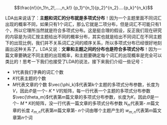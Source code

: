 $$\frac{n!}{n_1!n_2!,....,n_k!} {p_1}^{n_1}{p_2}^{n_2}....{p_k}^{n_k}$$

LDA出来说话了：**主题和词汇的分布就是多项式分布**！因为一个主题里面不同词汇出现的概率不同，如果只有1个词汇，那么它就是二项分布，但是词汇不可能只有1个，所以它理所当然就是符合多项式分布。这是挺合理的假设，反正我们现在研究的内容是为词汇按主题给出不同的概率分布，其实也就是给出不同词汇在不同主题下的出现比例，我们并不关系词汇之间的顺序关系，所以多项式分布已经很好地刻画出这种关系了。LDA又说：**文章和主题之间的分布也是符合多项式分布**！因为一篇文章要确定不同主题的出现概率，和主题要确定每个词汇的出现概率是完全可以类比的！思考一下我们也接受了LDA的说法，接下来我们介绍一些记号：

-   $V$代表我们字典的词汇个数
-   $K$代表主题的个数
-   $M$代表文章的个数
$\vec{\phi_k}$代表第k个主题的多项式分布参数，长度为$V$，因此$\Phi$是一个-   $K*V$的矩阵，每一行代表一个主题的多项式分布参数
$\vec{\theta_m}$代表第$m$篇文章的多项式分布参数，长度为$K$，因此$\Theta$是一个-   $M*K$的矩阵，没一行代表一篇文章的多项式分布参数
$N_m$代表第-   $m$篇文章的长度
$z_{m,n}$代表第$m$篇文章第-   $n$个词由哪个主题产生的
$w_{m,n}$代表第$m$篇文章第$n$个词

